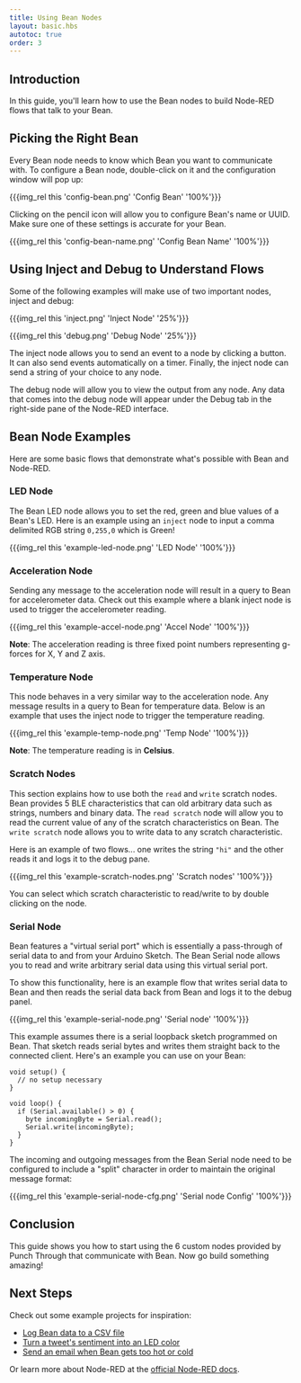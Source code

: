 ```yaml
---
title: Using Bean Nodes
layout: basic.hbs
autotoc: true
order: 3
---
```


## Introduction

In this guide, you'll learn how to use the Bean nodes to build Node-RED flows that talk to your Bean.

## Picking the Right Bean

Every Bean node needs to know which Bean you want to communicate with. To configure a Bean node, double-click on it and the configuration window will pop up:

{{{img_rel this 'config-bean.png' 'Config Bean' '100%'}}}

Clicking on the pencil icon will allow you to configure Bean's name or UUID. Make sure one of these settings is accurate for your Bean.

{{{img_rel this 'config-bean-name.png' 'Config Bean Name' '100%'}}}

## Using Inject and Debug to Understand Flows

Some of the following examples will make use of two important nodes, inject and debug:

{{{img_rel this 'inject.png' 'Inject Node' '25%'}}}

{{{img_rel this 'debug.png' 'Debug Node' '25%'}}}

The inject node allows you to send an event to a node by clicking a button. It can also send events automatically on a timer. Finally, the inject node can send a string of your choice to any node.

The debug node will allow you to view the output from any node. Any data that comes into the debug node will appear under the Debug tab in the right-side pane of the Node-RED interface.

## Bean Node Examples

Here are some basic flows that demonstrate what's possible with Bean and Node-RED.

### LED Node

The Bean LED node allows you to set the red, green and blue values of a Bean's LED. Here is an example using an `inject` node to input a comma delimited RGB string `0,255,0` which is Green!

{{{img_rel this 'example-led-node.png' 'LED Node' '100%'}}}

### Acceleration Node

Sending any message to the acceleration node will result in a query to Bean for accelerometer data. Check out this example where a blank inject node is used to trigger the accelerometer reading.

{{{img_rel this 'example-accel-node.png' 'Accel Node' '100%'}}}

__Note__: The acceleration reading is three fixed point numbers representing g-forces for X, Y and Z axis.

### Temperature Node

This node behaves in a very similar way to the acceleration node. Any message results in a query to Bean for temperature data. Below is an example that uses the inject node to trigger the temperature reading.

{{{img_rel this 'example-temp-node.png' 'Temp Node' '100%'}}}

__Note__: The temperature reading is in __Celsius__.

### Scratch Nodes

This section explains how to use both the `read` and `write` scratch nodes. Bean provides 5 BLE characteristics that can old arbitrary data such as strings, numbers and binary data. The `read scratch` node will allow you to read the current value of any of the scratch characteristics on Bean. The `write scratch` node allows you to write data to any scratch characteristic. 

Here is an example of two flows... one writes the string `"hi"` and the other reads it and logs it to the debug pane.

{{{img_rel this 'example-scratch-nodes.png' 'Scratch nodes' '100%'}}}

You can select which scratch characteristic to read/write to by double clicking on the node.

### Serial Node

Bean features a "virtual serial port" which is essentially a pass-through of serial data to and from your Arduino Sketch. The Bean Serial node allows you to read and write arbitrary serial data using this virtual serial port. 

To show this functionality, here is an example flow that writes serial data to Bean and then reads the serial data back from Bean and logs it to the debug panel.

{{{img_rel this 'example-serial-node.png' 'Serial node' '100%'}}}

This example assumes there is a serial loopback sketch programmed on Bean. That sketch reads serial bytes and writes them straight back to the connected client. Here's an example you can use on your Bean:

```
void setup() {
  // no setup necessary
}

void loop() {
  if (Serial.available() > 0) {
    byte incomingByte = Serial.read();
    Serial.write(incomingByte);
  }
}
```

The incoming and outgoing messages from the Bean Serial node need to be configured to include a "split" character in order to maintain the original message format:

{{{img_rel this 'example-serial-node-cfg.png' 'Serial node Config' '100%'}}}

## Conclusion

This guide shows you how to start using the 6 custom nodes provided by Punch Through that communicate with Bean. Now go build something amazing!

## Next Steps

Check out some example projects for inspiration:

* [Log Bean data to a CSV file](https://www.hackster.io/punch-through/logging-data-from-the-bean-7653e6)
* [Turn a tweet's sentiment into an LED color](https://www.hackster.io/punch-through/tweet-sentiment-to-led-using-node-red-6a380a)
* [Send an email when Bean gets too hot or cold](https://www.hackster.io/punch-through/email-temperature-warning-system-using-node-red-43723f)

Or learn more about Node-RED at the [official Node-RED docs](http://nodered.org/docs/).
